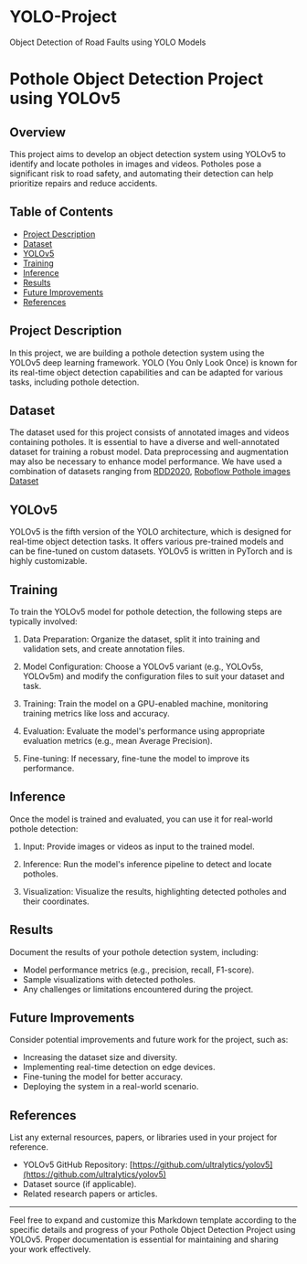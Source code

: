 # YOLO-Project
Object Detection of Road Faults using YOLO Models
# Pothole Object Detection Project using YOLOv5

## Overview

This project aims to develop an object detection system using YOLOv5 to identify and locate potholes in images and videos. Potholes pose a significant risk to road safety, and automating their detection can help prioritize repairs and reduce accidents.

## Table of Contents

- [Project Description](#project-description)
- [Dataset](#dataset)
- [YOLOv5](#yolov5)
- [Training](#training)
- [Inference](#inference)
- [Results](#results)
- [Future Improvements](#future-improvements)
- [References](#references)

## Project Description

In this project, we are building a pothole detection system using the YOLOv5 deep learning framework. YOLO (You Only Look Once) is known for its real-time object detection capabilities and can be adapted for various tasks, including pothole detection.

## Dataset

The dataset used for this project consists of annotated images and videos containing potholes. It is essential to have a diverse and well-annotated dataset for training a robust model. Data preprocessing and augmentation may also be necessary to enhance model performance. We have used a combination of datasets ranging from [RDD2020](https://paperswithcode.com/dataset/rdd-2020), [Roboflow Pothole images Dataset](https://public.roboflow.com/object-detection/pothole/1) 

## YOLOv5

YOLOv5 is the fifth version of the YOLO architecture, which is designed for real-time object detection tasks. It offers various pre-trained models and can be fine-tuned on custom datasets. YOLOv5 is written in PyTorch and is highly customizable.

## Training

To train the YOLOv5 model for pothole detection, the following steps are typically involved:

1. Data Preparation: Organize the dataset, split it into training and validation sets, and create annotation files.

2. Model Configuration: Choose a YOLOv5 variant (e.g., YOLOv5s, YOLOv5m) and modify the configuration files to suit your dataset and task.

3. Training: Train the model on a GPU-enabled machine, monitoring training metrics like loss and accuracy.

4. Evaluation: Evaluate the model's performance using appropriate evaluation metrics (e.g., mean Average Precision).

5. Fine-tuning: If necessary, fine-tune the model to improve its performance.

## Inference

Once the model is trained and evaluated, you can use it for real-world pothole detection:

1. Input: Provide images or videos as input to the trained model.

2. Inference: Run the model's inference pipeline to detect and locate potholes.

3. Visualization: Visualize the results, highlighting detected potholes and their coordinates.

## Results

Document the results of your pothole detection system, including:

- Model performance metrics (e.g., precision, recall, F1-score).
- Sample visualizations with detected potholes.
- Any challenges or limitations encountered during the project.

## Future Improvements

Consider potential improvements and future work for the project, such as:

- Increasing the dataset size and diversity.
- Implementing real-time detection on edge devices.
- Fine-tuning the model for better accuracy.
- Deploying the system in a real-world scenario.

## References

List any external resources, papers, or libraries used in your project for reference.

- YOLOv5 GitHub Repository: [https://github.com/ultralytics/yolov5](https://github.com/ultralytics/yolov5)
- Dataset source (if applicable).
- Related research papers or articles.

---

Feel free to expand and customize this Markdown template according to the specific details and progress of your Pothole Object Detection Project using YOLOv5. Proper documentation is essential for maintaining and sharing your work effectively.

